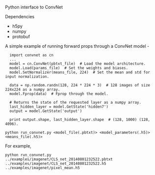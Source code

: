 Python interface to ConvNet

Dependencies
- h5py
- numpy
- protobuf

A simple example of running forward props through a ConvNet model -
```
  import convnet as cn
  ...
  model = cn.ConvNet(pbtxt_file)  # Load the model architecture.
  model.Load(params_file)  # Set the weights and biases.
  model.SetNormalizer(means_file, 224)  # Set the mean and std for input normalization.
  
  data = np.random.randn(128, 224 * 224 * 3)  # 128 images of size 224x224 as a numpy array.
  model.Fprop(data)  # Fprop through the model.
  
  # Returns the state of the requested layer as a numpy array.
  last_hidden_layer = model.GetState('hidden7')
  output = model.GetState('output')
  
  print output.shape, last_hidden_layer.shape  # (128, 1000) (128, 4096).
```


```
python run_convnet.py <model_file(.pbtxt)> <model_parameters(.h5)> <means_file(.h5)>
```
For example,
```
python run_convnet.py ../examples/imagenet/CLS_net_20140801232522.pbtxt ../examples/imagenet/CLS_net_20140801232522.h5 ../examples/imagenet/pixel_mean.h5
```
